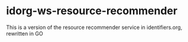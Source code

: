 # idorg-ws-resource-recommender
This is a version of the resource recommender service in identifiers.org, rewritten in GO
